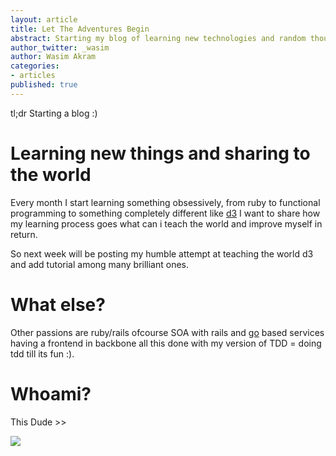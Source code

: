 ```yaml
---
layout: article
title: Let The Adventures Begin
abstract: Starting my blog of learning new technologies and random thoughts.
author_twitter: _wasim
author: Wasim Akram
categories:
- articles
published: true
---
```

tl;dr Starting a blog :)

# Learning new things and sharing to the world

Every month I start learning something obsessively, from ruby to functional programming to something completely different like [d3](http://d3js.org) I want to share how my learning process goes what can i teach the world and improve myself in return.

So next week will be posting my humble attempt at teaching the world d3 and add tutorial among many brilliant ones.

# What else?

Other passions are ruby/rails ofcourse SOA with rails and
[go](http://golang.org) based services having a frontend in backbone all
this done with my version of TDD = doing tdd till its fun :).

# Whoami?

This Dude >>

![](http://www.gravatar.com/avatar/6ebe330f769012228406ee012fbe940d.png?size=300x300)

